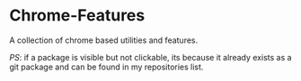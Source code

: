 # Chrome-Features

A collection of chrome based utilities and features.

_PS_: if a package is visible but not clickable, its because it already exists as a git package and can be found in my repositories list.
